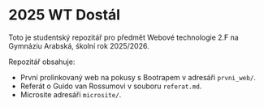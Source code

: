 # 2025 WT Dostál

Toto je studentský repozitář pro předmět Webové technologie 2.F na Gymnáziu Arabská, śkolní rok 2025/2026.

Repozitář obsahuje:

- První prolinkovaný web na pokusy s Bootrapem v adresáři `prvni_web/`.
- Referát o Guido van Rossumovi v souboru `referat.md`.
- Microsite adresáři `microsite/`.
